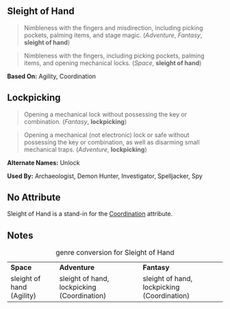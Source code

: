 Sleight of Hand
---------------

> Nimbleness with the fingers and misdirection, including picking pockets, palming items, and stage magic. (_Adventure_, _Fantasy_, __sleight of hand__)

> Nimbleness with the fingers, including picking pockets, palming items, and opening mechanical locks. (_Space_, __sleight of hand__)

__Based On:__ <span title='Space'>Agility</span>, <span title='Adventure & Fantasy'>Coordination</span>

Lockpicking
-----------

> Opening a mechanical lock without possessing the key or combination. (_Fantasy_, __lockpicking__)

> Opening a mechanical (not electronic) lock or safe without possessing the key or combination, as well as disarming small mechanical traps. (_Adventure_, __lockpicking__)

__Alternate Names:__ Unlock

__Used By:__ Archaeologist, Demon Hunter, Investigator, Spelljacker, Spy

No Attribute
------------

Sleight of Hand is a stand-in for the [Coordination](Coordination.md) attribute.

Notes
-----

<table>
<caption>genre conversion for Sleight of Hand</caption>
<tr><td><strong>Space</strong></td><td><strong>Adventure</strong></td><td><strong>Fantasy</strong></td></tr>
<tr>
<td>sleight of hand (Agility)</td><td>sleight of hand, lockpicking (Coordination)</td><td>sleight of hand, lockpicking (Coordination)</td>
</tr>
</table>
